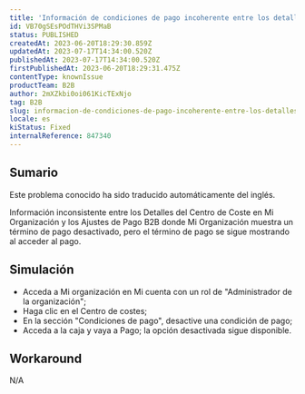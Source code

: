 ```yaml
---
title: 'Información de condiciones de pago incoherente entre los detalles del centro de costes en Mi organización y los ajustes de pago B2B.'
id: VB70gSEsPOdTHVi3SPMaB
status: PUBLISHED
createdAt: 2023-06-20T18:29:30.859Z
updatedAt: 2023-07-17T14:34:00.520Z
publishedAt: 2023-07-17T14:34:00.520Z
firstPublishedAt: 2023-06-20T18:29:31.475Z
contentType: knownIssue
productTeam: B2B
author: 2mXZkbi0oi061KicTExNjo
tag: B2B
slug: informacion-de-condiciones-de-pago-incoherente-entre-los-detalles-del-centro-de-costes-en-mi-organizacion-y-los-ajustes-de-pago-b2b
locale: es
kiStatus: Fixed
internalReference: 847340
---
```


## Sumario

<div class="alert alert-info">
  <p>Este problema conocido ha sido traducido automáticamente del inglés.</p>
</div>


Información inconsistente entre los Detalles del Centro de Coste en Mi Organización y los Ajustes de Pago B2B donde Mi Organización muestra un término de pago desactivado, pero el término de pago se sigue mostrando al acceder al pago.



## Simulación



- Acceda a Mi organización en Mi cuenta con un rol de "Administrador de la organización";
- Haga clic en el Centro de costes;
- En la sección "Condiciones de pago", desactive una condición de pago;
- Acceda a la caja y vaya a Pago; la opción desactivada sigue disponible.



## Workaround


N/A



